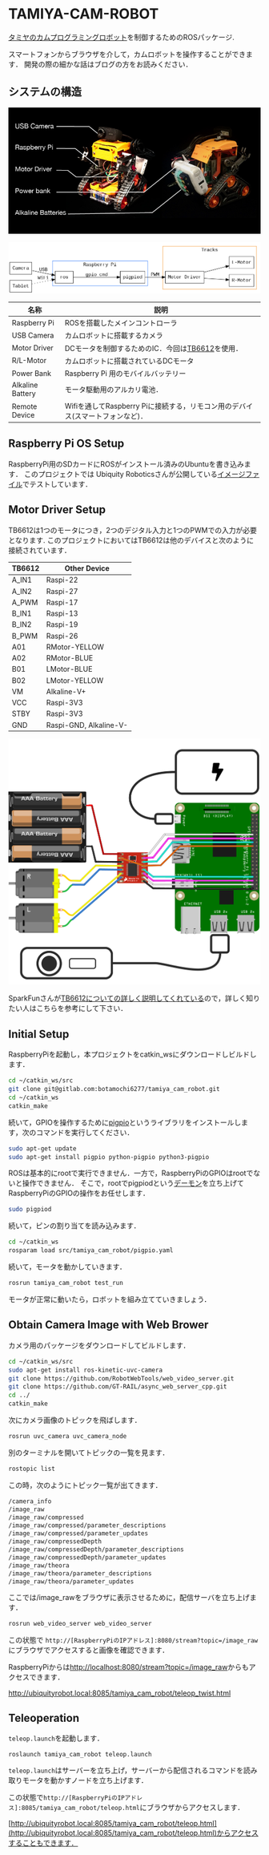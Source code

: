 # TAMIYA-CAM-ROBOT

[タミヤのカムプログラミングロボット](https://tamiyashop.jp/shop/g/g70227/)を制御するためのROSパッケージ.

スマートフォンからブラウザを介して，カムロボットを操作することができます．
開発の際の細かな話はブログの方をお読みください．

## システムの構造

![](img/structure.png)

![Electric Structure](img/tamiya_control.png)

| 名称 | 説明                                                                                   | 
|--------------------------------------|--------------------------------------------------------|
| Raspberry Pi | ROSを搭載したメインコントローラ                                                |    
| USB Camera  |カムロボットに搭載するカメラ                                                     |    
| Motor Driver |DCモータを制御するためのIC．今回は[TB6612](https//www.switch-science.com/catalog/3586/)を使用．                                 |  
| R/L-Motor |カムロボットに搭載されているDCモータ                                               |                                               
| Power Bank|  Raspberry Pi 用のモバイルバッテリー                                                   |                                            
| Alkaline Battery  |モータ駆動用のアルカリ電池．                                               |                                              
| Remote Device |Wifiを通してRaspberry Piに接続する，リモコン用のデバイス(スマートフォンなど)． |                                                 

## Raspberry Pi OS Setup 

RaspberryPi用のSDカードにROSがインストール済みのUbuntuを書き込みます．
このプロジェクトでは
Ubiquity Roboticsさんが公開している[イメージファイル](https://downloads.ubiquityrobotics.com/)でテストしています．

## Motor Driver Setup

TB6612は1つのモータにつき，2つのデジタル入力と1つのPWMでの入力が必要となります. 
このプロジェクトにおいてはTB6612は他のデバイスと次のように接続されています．

| TB6612 | Other Device           |
|--------|------------------------|
| A_IN1  | Raspi-22               |
| A_IN2  | Raspi-27               |
| A_PWM  | Raspi-17               |
| B_IN1  | Raspi-13               |
| B_IN2  | Raspi-19               |
| B_PWM  | Raspi-26               |
| A01    | RMotor-YELLOW          |
| A02    | RMotor-BLUE            |
| B01    | LMotor-BLUE            |
| B02    | LMotor-YELLOW          |
| VM     | Alkaline-V+            |
| VCC    | Raspi-3V3              |
| STBY   | Raspi-3V3              |
| GND    | Raspi-GND, Alkaline-V- |

![](img/raspi_motor_bb.png)

SparkFunさんが[TB6612についての詳しく説明してくれている](https://learn.sparkfun.com/tutorials/tb6612fng-hookup-guide?_ga=2.166866110.1201478622.1514266488-1757053215.1500608008)ので，詳しく知りたい人はこちらを参考にして下さい．

## Initial Setup  

RaspberryPiを起動し，本プロジェクトをcatkin_wsにダウンロードしビルドします．

```bash
cd ~/catkin_ws/src
git clone git@gitlab.com:botamochi6277/tamiya_cam_robot.git
cd ~/catkin_ws
catkin_make
```

続いて，GPIOを操作するために[pigpio](http://abyz.me.uk/rpi/pigpio/)というライブラリをインストールします，次のコマンドを実行してください．

```bash
sudo apt-get update
sudo apt-get install pigpio python-pigpio python3-pigpio
```

ROSは基本的にrootで実行できません．一方で，RaspberryPiのGPIOはrootでないと操作できません．
そこで，rootでpigpiodという[デーモン](https://ja.wikipedia.org/wiki/%E3%83%87%E3%83%BC%E3%83%A2%E3%83%B3_(%E3%82%BD%E3%83%95%E3%83%88%E3%82%A6%E3%82%A7%E3%82%A2))を立ち上げてRaspberryPiのGPIOの操作をお任せします．

```bash
sudo pigpiod
```

続いて，ピンの割り当てを読み込みます．

```bash
cd ~/catkin_ws
rosparam load src/tamiya_cam_robot/pigpio.yaml
```

続いて，モータを動かしていきます．

```bash
rosrun tamiya_cam_robot test_run
```

モータが正常に動いたら，ロボットを組み立てていきましょう．

## Obtain Camera Image with Web Brower

カメラ用のパッケージをダウンロードしてビルドします．

```bash
cd ~/catkin_ws/src
sudo apt-get install ros-kinetic-uvc-camera
git clone https://github.com/RobotWebTools/web_video_server.git
git clone https://github.com/GT-RAIL/async_web_server_cpp.git
cd ../
catkin_make
```

次にカメラ画像のトピックを飛ばします．

```bash
rosrun uvc_camera uvc_camera_node
```

別のターミナルを開いてトピックの一覧を見ます．

```bash
rostopic list
```

この時，次のようにトピック一覧が出てきます．

```
/camera_info
/image_raw
/image_raw/compressed
/image_raw/compressed/parameter_descriptions
/image_raw/compressed/parameter_updates
/image_raw/compressedDepth
/image_raw/compressedDepth/parameter_descriptions
/image_raw/compressedDepth/parameter_updates
/image_raw/theora
/image_raw/theora/parameter_descriptions
/image_raw/theora/parameter_updates
```

ここでは/image_rawをブラウザに表示させるために，配信サーバを立ち上げます．

```bash
rosrun web_video_server web_video_server
```

この状態で
`http://[RaspberryPiのIPアドレス]:8080/stream?topic=/image_raw`にブラウザでアクセスすると画像を確認できます．

RaspberryPiからは[http://localhost:8080/stream?topic=/image_raw](http://localhost:8080/stream?topic=/image_raw)からもアクセスできます．

http://ubiquityrobot.local:8085/tamiya_cam_robot/teleop_twist.html

## Teleoperation

`teleop.launch`を起動します．

```
roslaunch tamiya_cam_robot teleop.launch
```

`teleop.launch`はサーバーを立ち上げ，サーバーから配信されるコマンドを読み取りモータを動かすノードを立ち上げます．


この状態で`http://[RaspberryPiのIPアドレス]:8085/tamiya_cam_robot/teleop.html`にブラウザからアクセスします．

[http://ubiquityrobot.local:8085/tamiya_cam_robot/teleop.html](http://ubiquityrobot.local:8085/tamiya_cam_robot/teleop.html)からアクセスすることもできます．

